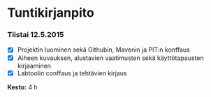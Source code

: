 # Tuntikirjanpito

### Tiistai 12.5.2015

- [x] Projektin luominen sekä Githubin, Mavenin ja PIT:n konffaus
- [x] Aiheen kuvauksen, alustavien vaatimusten sekä käyttötapausten kirjaaminen
- [x] Labtoolin conffaus ja tehtävien kirjaus 

**Kesto:** 4 h
